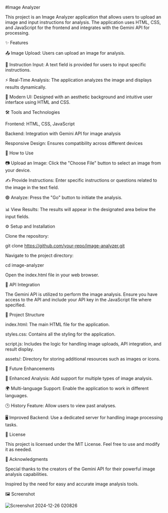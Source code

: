 #Image Analyzer

This project is an Image Analyzer application that allows users to upload an image and input instructions for analysis. The application uses HTML, CSS, and JavaScript for the frontend and integrates with the Gemini API for processing.

✨ Features

📤 Image Upload: Users can upload an image for analysis.

📝 Instruction Input: A text field is provided for users to input specific instructions.

⚡ Real-Time Analysis: The application analyzes the image and displays results dynamically.

🎨 Modern UI: Designed with an aesthetic background and intuitive user interface using HTML and CSS.

🛠️ Tools and Technologies

Frontend: HTML, CSS, JavaScript

Backend: Integration with Gemini API for image analysis

Responsive Design: Ensures compatibility across different devices

🚀 How to Use

📷 Upload an Image: Click the "Choose File" button to select an image from your device.

✍️ Provide Instructions: Enter specific instructions or questions related to the image in the text field.

🟢 Analyze: Press the "Go" button to initiate the analysis.

📊 View Results: The results will appear in the designated area below the input fields.

⚙️ Setup and Installation

Clone the repository:

git clone https://github.com/your-repo/image-analyzer.git

Navigate to the project directory:

cd image-analyzer

Open the index.html file in your web browser.

🔗 API Integration

The Gemini API is utilized to perform the image analysis. Ensure you have access to the API and include your API key in the JavaScript file where specified.

📂 Project Structure

index.html: The main HTML file for the application.

styles.css: Contains all the styling for the application.

script.js: Includes the logic for handling image uploads, API integration, and result display.

assets/: Directory for storing additional resources such as images or icons.

🌟 Future Enhancements

🚀 Enhanced Analysis: Add support for multiple types of image analysis.

🌍 Multi-language Support: Enable the application to work in different languages.

🕒 History Feature: Allow users to view past analyses.

🖥️ Improved Backend: Use a dedicated server for handling image processing tasks.

📜 License

This project is licensed under the MIT License. Feel free to use and modify it as needed.

🙌 Acknowledgments

Special thanks to the creators of the Gemini API for their powerful image analysis capabilities.

Inspired by the need for easy and accurate image analysis tools.

🖼️ Screenshot

![Screenshot 2024-12-26 020826](https://github.com/user-attachments/assets/a9e6544b-8d81-4def-8067-51acc1ce0e9a)
